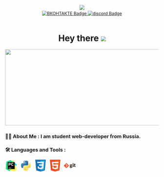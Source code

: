 <div id="header" align="center">
  <img src="https://media.giphy.com/media/wwg1suUiTbCY8H8vIA/giphy.gif" width="200"/>
</div>
<div id="badges" align="center">
  <a href="https://vk.com/slaizer">
    <img src="https://img.shields.io/badge/%D0%92%D0%9A%D0%9E%D0%9D%D0%A2%D0%90%D0%9A%D0%A2%D0%95-blue?style=for-the-badge&logo=VK&logoColor=white" alt="ВКОНТАКТЕ Badge"/>
  </a>
  <a href="https://discordapp.com/users/376805906790481922/">
    <img src="https://img.shields.io/badge/DISCORD-7289da?style=for-the-badge&logo=discord&logoColor=white" alt="discord Badge"/>
  </a>  
</div>
<div id="view_counter" align="center">
  <img src="https://komarev.com/ghpvc/?username=AveSlaizer&style=flat-square&color=blue" alt="" align="center"/>
</div>
<h1 align="center">
  Hey there
  <img src="https://media.giphy.com/media/hvRJCLFzcasrR4ia7z/giphy.gif" width="30px"/>
</h1>
<div align="center">
  <img src="https://media.giphy.com/media/coxQHKASG60HrHtvkt/giphy.gif" width="600" height="250"/>
</div>

### :man_technologist: About Me : I am student web-developer from Russia.

### :hammer_and_wrench: Languages and Tools :
<div>
  <img src="https://github.com/devicons/devicon/blob/master/icons/pycharm/pycharm-original.svg" title="PyCharm" alt="PyCharm" width="40" height="40"/>&nbsp;
  <img src="https://github.com/devicons/devicon/blob/master/icons/python/python-original.svg" title="Python" alt="Python" width="40" height="40"/>&nbsp;
  <img src="https://github.com/devicons/devicon/blob/master/icons/css3/css3-original.svg" title="CSS3" alt="CSS3" width="40" height="40"/>&nbsp;
  <img src="https://github.com/devicons/devicon/blob/master/icons/html5/html5-original.svg" title="HTML5" alt="HTML5" width="40" height="40"/>&nbsp;
  <img src="https://github.com/devicons/devicon/blob/master/icons/git/git-original-wordmark.svg" title="Git" **alt="Git" width="40" height="40"/>  
</div>

